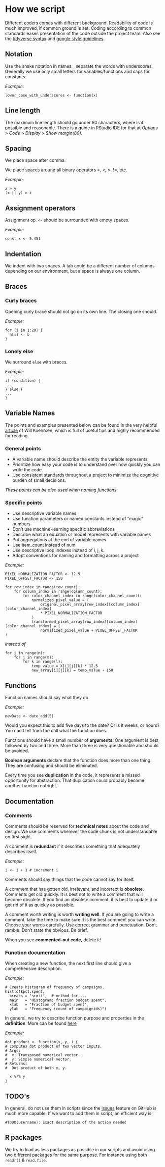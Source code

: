 # How we script

Different coders comes with different background. Readability of code is much improved, if common ground is set. Coding according to common standards eases presentation of the code outside the project team. Also see the [tidyverse syntax](https://style.tidyverse.org/syntax.html) and [google style guidelines](http://web.stanford.edu/class/cs109l/unrestricted/resources/google-style.html).

## **Notation**

Use the snake notation in names _ separate the words with underscores. Generally we use only small letters for variables/functions and caps for constants. 

*Example:*  
   
`lower_case_with_underscores <- function(x)`

## **Line length**
The maximum line length should go under 80 characters, where is it possible and reasonable. There is a guide in RStudio IDE for that at *Options* > *Code* > *Display* > *Show margin(80)*.

## Spacing
We place space after comma.

We place spaces around all binary operators =, <, >, !=, etc.     

*Example:*    
   
`x > y`     
`(x || y) > z`     

## Assignment operators
Assignment op. `<-` should be surrounded with empty spaces.     

*Example:*      

`const_x <- 5.451`

## Indentation
We indent with two spaces. A tab could be a different number of columns depending on our environment, but a space is always one column.    

## Braces
### Curly braces    
Opening curly brace should not go on its own line. The closing one should.    

*Example:*      

```
for (i in 1:20) {      
  a[i] <- b      
}
```
### Lonely else
We surround `else` with braces.     

*Example:*   
   
```
if (condition) {
...
} else {
...
}
```
## Variable Names

The points and examples presented below can be found in the very helpful [article](https://towardsdatascience.com/data-scientists-your-variable-names-are-awful-heres-how-to-fix-them-89053d2855be) of Will Koehrsen, which is full of useful tips and highly recommended for reading.

### General points 

* A variable name should describe the entity the variable represents.
* Prioritize how easy your code is to understand over how quickly you can write the code.
* Use consistent standards throughout a project to minimize the cognitive burden of small decisions.

*These points can be also used when naming functions*

### Specific points

* Use descriptive variable names
* Use function parameters or named constants instead of “magic” numbers
* Don’t use machine-learning specific abbreviations
* Describe what an equation or model represents with variable names
* Put aggregations at the end of variable names
* Use item_count instead of num
* Use descriptive loop indexes instead of i, j, k.
* Adopt conventions for naming and formatting across a project

*Example:*  

```
PIXEL_NORMALIZATION_FACTOR <- 12.5
PIXEL_OFFSET_FACTOR <- 150

for row_index in range(row_count):
    for column_index in range(column_count):
        for color_channel_index in range(color_channel_count):
            normalized_pixel_value = (
                original_pixel_array[row_index][column_index][color_channel_index]
                * PIXEL_NORMALIZATION_FACTOR
            )
            transformed_pixel_array[row_index][column_index][color_channel_index] = (
                normalized_pixel_value + PIXEL_OFFSET_FACTOR
)
```

*instead of*

```
for i in range(n):
    for j in range(m):
        for k in range(l): 
            temp_value = X[i][j][k] * 12.5
            new_array[i][j][k] = temp_value + 150
```
## Functions
Function names should say what they do.

*Example:*  

```
newDate <- date_add(5)
```

Would you expect this to add five days to the date? Or is it weeks, or hours? You can’t tell from the call what the function does.

Functions should have a small number of **arguments**. One argument is best, followed by two and three. More than three is very questionable and should be avoided.

**Boolean arguments** declare that the function does more than one thing. They are confusing and should be eliminated.

Every time you see **duplication** in the code, it represents a missed opportunity for abstraction. That duplication could probably become another function outright. 

## Documentation
### Comments
Comments should be reserved for **technical notes** about the code and design. We use comments wherever the code chunk is not understandable on first sight. 

A comment is **redundant** if it describes something that adequately describes itself. 

*Example:*        

```
i <- i + 1 # increment i
```

Comments should say things that the code cannot say for itself.

A comment that has gotten old, irrelevant, and incorrect is **obsolete**. Comments get old quickly. It is best not to write a comment that will become obsolete. If you find an obsolete comment, it is best to update it or get rid of it as quickly as possible.

A comment worth writing is worth **writing well**. If you are going to write a comment, take the time to make sure it is the best comment you can write. Choose your words carefully. Use correct grammar and punctuation. Don’t ramble. Don’t state the obvious.
Be brief.

When you see **commented-out code**, delete it!

### Function documentation
When creating a new function, the next first line should give a comprehensive description.       

*Example:*        

```
# Create histogram of frequency of campaigns.
hist(df$pct.spent,
  breaks = "scott",  # method for ...
  main   = "Histogram: fraction budget spent",
  xlab   = "Fraction of budget spent",
  ylab   = "Frequency (count of campaignids)")
```

In general, we try to describe function purpose and properties in the **definition**. More can be found [here](http://r-pkgs.had.co.nz/man.html)

*Example:*      

```
dot_product <- function(x, y, ) {
# Computes dot product of two vector inputs.
# Args:
#  x: Transposed numerical vector.
#  y: Simple numerical vector.
# Returns:
#  Dot product of both x, y.
  
  x %*% y 
}	
```

## TODO's
In general, do not use them in scripts since the [Issues](https://github.com/KVHEM/drought_uncertainty/issues) feature on GitHub is much more capable. If we want to add them in script, an efficient way is:

```#TODO(username): Exact description of the action needed```

## R packages
We try to load as less packages as possible in our scripts and avoid using two different packages for the same purpose. For instance using both `readr()` & `read.file`. 


